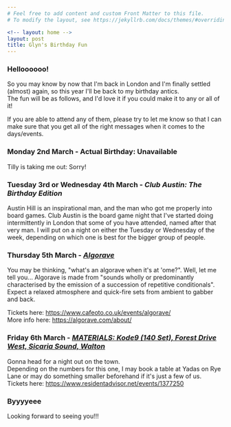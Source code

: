 ```yaml
---
# Feel free to add content and custom Front Matter to this file.
# To modify the layout, see https://jekyllrb.com/docs/themes/#overriding-theme-defaults

<!-- layout: home -->
layout: post
title: Glyn's Birthday Fun
---
```


### Helloooooo!

So you may know by now that I'm back in London and I'm finally settled (almost) again, so this year I'll be back to my birthday antics.  
The fun will be as follows, and I'd love it if you could make it to any or all of it! 

If you are able to attend any of them, please try to let me know so that I can make sure that you get all of the right messages when it comes to the days/events.

### Monday 2nd March - Actual Birthday: Unavailable
Tilly is taking me out: Sorry!

### Tuesday 3rd or Wednesday 4th March - _Club Austin: The Birthday Edition_
Austin Hill is an inspirational man, and the man who got me properly into board games. Club Austin is the board game night that I've started doing intermittently in London that some of you have attended, named after that very man. I will put on a night on either the Tuesday or Wednesday of the week, depending on which one is best for the bigger group of people.

### Thursday 5th March - [_Algorave_](https://www.cafeoto.co.uk/events/algorave/)

You may be thinking, "what's an algorave when it's at 'ome?". Well, let me tell you... Algorave is made from "sounds wholly or predominantly characterised by the emission of a succession of repetitive conditionals". Expect a relaxed atmosphere and quick-fire sets from ambient to gabber and back.

Tickets here: https://www.cafeoto.co.uk/events/algorave/  
More info here: https://algorave.com/about/

### Friday 6th March - [_MATERIALS: Kode9 (140 Set), Forest Drive West, Sicaria Sound, Walton_](https://www.residentadvisor.net/events/1377250)

Gonna head for a night out on the town.  
Depending on the numbers for this one, I may book a table at Yadas on Rye Lane or may do something smaller beforehand if it's just a few of us.  
Tickets here: https://www.residentadvisor.net/events/1377250

### Byyyyeee
Looking forward to seeing you!!!